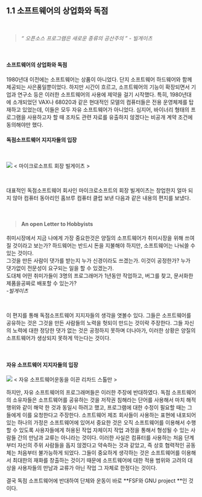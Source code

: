 ## 1.1 소프트웨어의 상업화와 독점

<br>

> *“ 오픈소스 프로그램은 새로운 종류의 공산주의 ” - 빌게이츠*

<br>

#### 소프트웨어의 상업화와 독점

1980년대 이전에는 소프트웨어는 상품이 아니었다. 단지 소프트웨어 하드웨어와 함께 제공되는 사은품일뿐이었다. 하지만 시간이 흐르고, 소프트웨어의 기능이 확장되면서 기업과 연구소 등은 이러한 소프트웨어의 사용에 제약을 걸기 시작했다.
특히, 1980년대에 소개되었던 VAX나 68020과 같은 현대적인 모델의 컴퓨터들은 전용 운영체제를 탑재하고 있었는데, 이들은 모두 자유 소프트웨어가 아니었다. 심지어, 바이너리 형태의 프로그램을 사용하고자 할 때 조차도 관련 자료를 유출하지 않겠다는 비공개 계약 조건에 동의해야만 했다.

#### 독점소프트웨어 지지자들의 입장
<br>

<img src="http://www.emh.co.kr/images/bill_gates.jpg"></img>
< 마이크로소프트 회장 빌게이츠 >

<br>

 대표적인 독점소프트웨어 회사인 마이크로소프트의 회장 빌게이츠는 창업한지 얼마 되지 않아 컴퓨터 동아리인 홈브루 컴퓨터 클럽 보낸 다음과 같은 내용의 편지를 보냈다.

<br>

 > #### An open Letter to Hobbyists <br>
 취미시장에서 지금 나에게 가장 중요한것은
 양질의 소프트웨어가 취미시장을 위해 쓰여질 것이라고 보는가?
 하드웨어는 반드시 돈을 지불해야 하지만, 소프트웨어는 나눠쓸 수 있는 것이다.<br>
 그것을 만든 사람이 댓가를 받는지 누가 신경이라도 쓰겠는가.
 이것이 공정한가? 누가 댓가없이 전문성이 요구되는 일을 할 수 있겠는가.<br>
 도대체 어떤 취미가들이 3명의 프로그래머가 1년동안 작업하고, 버그를 찾고, 문서화한 제품을공짜로 배포할 수 있는가?<br>
 *-빌게이츠*

<br>

이 편지를 통해 독점소프트웨어 지지자들의 생각을 엿볼수 있다. 그들은 소프트웨어를 공유하는 것은 그것을 만든 사람들의 노력을 헛되이 만드는 것이락 주장한다. 그들 자신의 노력에 대한 정당한 댓가 없는 것은 공정하지 못하며 더나아가, 이러한 상황은 양질의 소프트웨어가 생상되지 못하게 막는다는 것이다.

<br>

#### 자유 소프트웨어 지지자들의 입장

<img src="http://www.bloter.net/wp-content/uploads/2008/10/rms-bw.jpeg"></img>
< 자유 소프트웨어운동을 이끈 리차드 스톨만 >

 하지만, 자유 소프트웨어의 프로그래머들은 이러한 주장에 반대하였다. 독점 소프트웨어의 소유자들은 소프트웨어를 공유하는 것을 저작권 침해라는 단어를 사용해서 마치 해적 행위와 같이 해악 한 것과 동일시 하려고 했고, 프로그램에 대한 수정이 필요할 때는 그들에게 이를 요청한다고 주장한다. 소프트웨어 제조 회사들이 사용하는 표현에 내포되어 있는 하나의 가정은 소프트웨어에 있어서 중요한 것은 오직 소프트웨어를 이용해서 수행할 수 있도록 사용자들에게 허용된 작업 자체이지 작업 과정을 통해서 형성될 수 있는 사람들 간의 만남과 교류는 아니라는 것이다. 이러한 사실은 컴퓨터를 사용하는 처음 단계부터 자신의 주위 사람들을 돕지 않겠다고 약속하는 것과 같았고, 즉 상호 협력적인 공동체는 처음부터 불가능하게 되었다. 그들이 중요하게 생각하는 것은 소프트웨어를 이용해서 최대한의 재화를 창출하는 것이기 때문에 소프트웨어에 대한 적용 범위와 고려의 대상을 사용자들의 만남과 교류가 아닌 작업 그 자체로 한정다는 것이다.

 결국 독점 소프트웨어에 반대하여 단체와 운동이 바로 **FSF와 GNU project **인 것이다.
